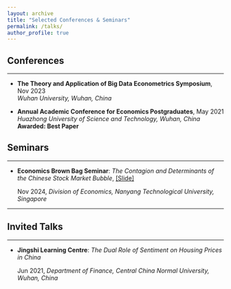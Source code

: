 ```yaml
---
layout: archive
title: "Selected Conferences & Seminars"
permalink: /talks/
author_profile: true
---
```


## Conferences
---
* **The Theory and Application of Big Data Econometrics Symposium**, Nov 2023  
  *Wuhan University, Wuhan, China*

* **Annual Academic Conference for Economics Postgraduates**, May 2021  
  *Huazhong University of Science and Technology, Wuhan, China*  
  **Awarded: Best Paper**

## Seminars
---
* **Economics Brown Bag Seminar**: *The Contagion and Determinants of the Chinese Stock Market Bubble*, [[Slide]](../assets/How_Do_Sectoral_Sparks_Ignite_Market_Wide_Bubbles____slides_.pdf) 

   Nov 2024, *Division of Economics, Nanyang Technological University, Singapore*  

---

## Invited Talks
---
* **Jingshi Learning Centre**: *The Dual Role of Sentiment on Housing Prices in China*

  Jun 2021, *Department of Finance, Central China Normal University, Wuhan, China*
